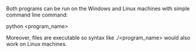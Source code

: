 Both programs can be run on the Windows and Linux machines with simple command line command:

  python <program_name>



Moreover, files are executable so syntax like  ./<program_name>   would also work on Linux machines.
